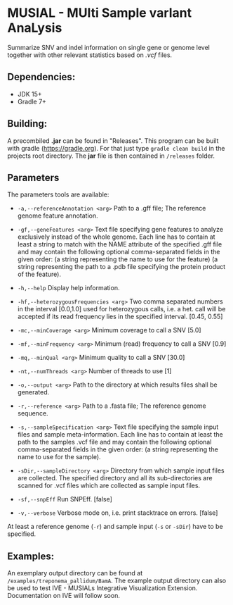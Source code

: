 # MUSIAL - MUlti Sample varIant AnaLysis
Summarize SNV and indel information on single gene or genome level together with other relevant statistics based on _.vcf_ files.

## Dependencies:
- JDK 15+
- Gradle 7+

## Building:
A precombiled **.jar** can be found in "Releases". This program can be built with gradle (https://gradle.org).
For that just type `gradle clean build` in the projects root directory.
The **jar** file is then contained in `/releases` folder.

## Parameters
The parameters tools are available:
* `-a,--referenceAnnotation <arg>`
Path to a .gff file; The reference genome feature annotation.

* `-gf,--geneFeatures <arg>`
Text file specifying gene features to analyze exclusively instead of
the whole genome. Each line has to contain at least a string to match
with the NAME attribute of the specified .gff file and may contain
the following optional comma-separated fields in the given order:
<NAME> (a string representing the name to use for the feature)
<PDBPATH> (a string representing the path to a .pdb file specifying the protein product of the feature).

* `-h,--help`
Display help information.

* `-hf,--heterozygousFrequencies <arg>`
Two comma separated numbers in the interval [0.0,1.0] used for
heterozygous calls, i.e. a het. call will be accepted if its read
frequency lies in the specified interval. [0.45, 0.55]

* `-mc,--minCoverage <arg>`
Minimum coverage to call a SNV [5.0]

* `-mf,--minFrequency <arg>`
Minimum (read) frequency to call a SNV [0.9]

* `-mq,--minQual <arg>`
Minimum quality to call a SNV [30.0]
                                       
* `-nt,--numThreads <arg>`
Number of threads to use [1]
 
* `-o,--output <arg>`
Path to the directory at which results files shall be generated.
                                       
* `-r,--reference <arg>`
Path to a .fasta file; The reference genome sequence.
                                       
* `-s,--sampleSpecification <arg>`
Text file specifying the sample input files and sample meta-information.
Each line has to contain at least the path to the samples .vcf file and 
may contain the following optional comma-separated fields in the given order:
<NAME> (a string representing the name to use for the sample).
                                       
* `-sDir,--sampleDirectory <arg>`
Directory from which sample input files are collected.
The specified directory and all its sub-directories are scanned for
.vcf files which are collected as sample input files.
                                       
* `-sf,--snpEff`
Run SNPEff. [false]
 
* `-v,--verbose`
Verbose mode on, i.e. print stacktrace on errors. [false]

At least a reference genome (`-r`) and sample input (`-s` or `-sDir`) have to be specified.

## Examples:
An exemplary output directory can be found at `/examples/treponema_pallidum/BamA`.
The example output directory can also be used to test IVE - MUSIALs Integrative Visualization Extension.
Documentation on IVE will follow soon.